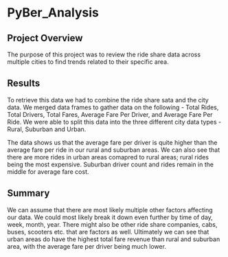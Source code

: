 # PyBer_Analysis

## Project Overview
The purpose of this project was to review the ride share data across multiple cities to find trends related to their specific area.

## Results
To retrieve this data we had to combine the ride share sata and the city data. We merged data frames to gather data on the following - Total Rides, Total Drivers, Total Fares, Average Fare Per Driver, and Average Fare Per Ride. We were able to split this data into the three different city data types - Rural, Suburban and Urban.

The data shows us that the average fare per driver is quite higher than the average fare per ride in our rural and suburban areas. We can also see that there are more rides in urban areas comapred to rural areas; rural rides being the most expensive. Suburban driver count and rides remain in the middle for average fare cost.

## Summary

We can assume that there are most likely multiple other factors affecting our data. We could most likely break it down even further by time of day, week, month, year. There might also be other ride share companies, cabs, buses, scooters etc. that are factors as well. Ultimately we can see that urban areas do have the highest total fare revenue than rural and suburban area, with the average fare per driver being much lower. 
